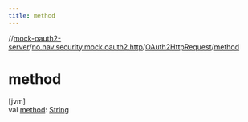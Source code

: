 ```yaml
---
title: method
---
```

//[mock-oauth2-server](../../../index.html)/[no.nav.security.mock.oauth2.http](../index.html)/[OAuth2HttpRequest](index.html)/[method](method.html)



# method



[jvm]\
val [method](method.html): [String](https://kotlinlang.org/api/latest/jvm/stdlib/kotlin/-string/index.html)




